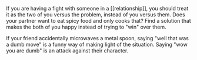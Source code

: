 If you are having a fight with someone in a [[relationship]], you should treat it as the two of you versus the problem, instead of you versus them. Does your partner want to eat spicy food and only cooks that? Find a solution that makes the both of you happy instead of trying to "win" over them.

If your friend accidentally microwaves a metal spoon, saying "well that was a dumb move" is a funny way of making light of the situation. Saying "wow you are dumb" is an attack against their character.
